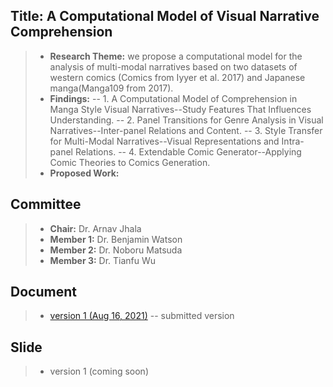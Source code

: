 ## Title: A Computational Model of Visual Narrative Comprehension
> - **Research Theme:** we propose a computational model for the analysis of multi-modal narratives based on two datasets of western comics (Comics from Iyyer et al. 2017) and Japanese manga(Manga109 from 2017).
> - **Findings:** 
> -- 1. A Computational Model of Comprehension in Manga Style Visual Narratives--Study Features That Influences Understanding.
> -- 2. Panel Transitions for Genre Analysis in Visual Narratives--Inter-panel Relations and Content.
> -- 3. Style Transfer for Multi-Modal Narratives--Visual Representations and Intra-panel Relations.
> -- 4. Extendable Comic Generator--Applying Comic Theories to Comics Generation.
> - **Proposed Work:**

## Committee
> - **Chair:** Dr. Arnav Jhala
> - **Member 1:** Dr. Benjamin Watson
> - **Member 2:** Dr. Noboru Matsuda
> - **Member 3:** Dr. Tianfu Wu

## Document
> - [version 1 (Aug 16, 2021)](https://rimichen.github.io/Oral-Website/prelim/Prelim_proposal_v1.pdf) -- submitted version
>
>

## Slide
>
> - version 1 (coming soon)
>
